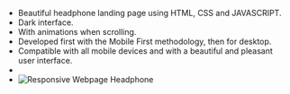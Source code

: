 - Beautiful headphone landing page using HTML, CSS and JAVASCRIPT.
- Dark interface.
- With animations when scrolling.
- Developed first with the Mobile First methodology, then for desktop.
- Compatible with all mobile devices and with a beautiful and pleasant user interface.
- 
- ![Responsive Webpage Headphone](https://user-images.githubusercontent.com/100682160/174020382-8f9b7cc3-e5cf-470f-aeb3-7750796ec54d.png)
